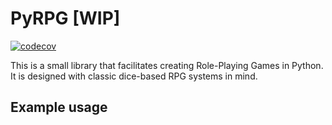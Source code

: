 # PyRPG [WIP]

[![codecov](https://codecov.io/gh/feakuru/pyrpgkit/branch/master/graph/badge.svg)](https://codecov.io/gh/feakuru/pyrpgkit/)

This is a small library that facilitates creating Role-Playing Games in Python. It is designed with classic dice-based RPG systems in mind.

## Example usage
